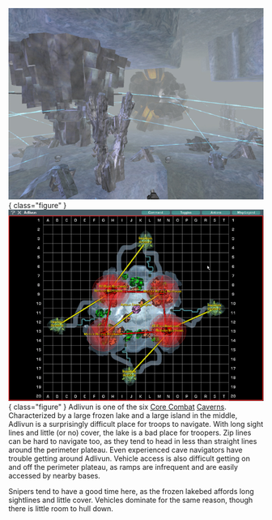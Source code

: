 ![](../images/Adlivun.jpg){ class="figure" } ![](../images/AdlivunMap.jpg){
class="figure" } Adlivun is one of the six
[Core Combat](../items/Core_Combat.md) [Caverns](Caverns.md). Characterized by a
large frozen lake and a large island in the middle, Adlivun is a surprisingly
difficult place for troops to navigate. With long sight lines and little (or no)
cover, the lake is a bad place for troopers. Zip lines can be hard to navigate
too, as they tend to head in less than straight lines around the perimeter
plateau. Even experienced cave navigators have trouble getting around Adlivun.
Vehicle access is also difficult getting on and off the perimeter plateau, as
ramps are infrequent and are easily accessed by nearby bases.

Snipers tend to have a good time here, as the frozen lakebed affords long
sightlines and little cover. Vehicles dominate for the same reason, though there
is little room to hull down.

